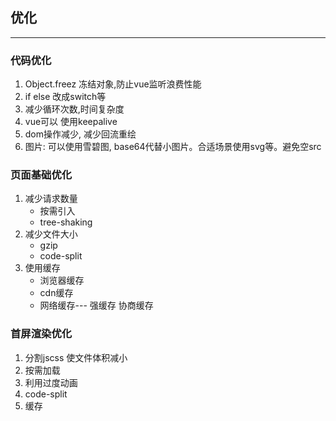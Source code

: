 ## 优化

---

### 代码优化
1. Object.freez 冻结对象,防止vue监听浪费性能
2. if else 改成switch等
3. 减少循环次数,时间复杂度
4. vue可以 使用keepalive
5. dom操作减少, 减少回流重绘
6. 图片: 可以使用雪碧图, base64代替小图片。合适场景使用svg等。避免空src

### 页面基础优化
1. 减少请求数量
   + 按需引入
   + tree-shaking 
2. 减少文件大小
    + gzip
    + code-split
3. 使用缓存
    + 浏览器缓存
    + cdn缓存
    + 网络缓存--- 强缓存 协商缓存


### 首屏渲染优化
1. 分割jscss 使文件体积减小
2. 按需加载
3. 利用过度动画
4. code-split
5. 缓存
